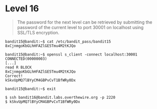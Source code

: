 # Level 16
> The password for the next level can be retrieved by submitting the password of the current level to port 30001 on localhost using SSL/TLS encryption.

```shell
bandit15@bandit:~$ cat /etc/bandit_pass/bandit15
8xCjnmgoKbGLhHFAZlGE5Tmu4M2tKJQo

bandit15@bandit:~$ openssl s_client -connect localhost:30001
CONNECTED(00000003)
[...]
read R BLOCK
8xCjnmgoKbGLhHFAZlGE5Tmu4M2tKJQo
Correct!
kSkvUpMQ7lBYyCM4GBPvCvT1BfWRy0Dx

bandit15@bandit:~$ exit

$ ssh bandit16@bandit.labs.overthewire.org -p 2220
$ kSkvUpMQ7lBYyCM4GBPvCvT1BfWRy0Dx
```
